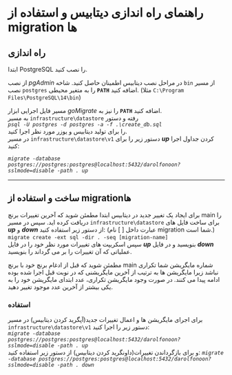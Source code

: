 # **راهنمای راه اندازی دیتابیس و استفاده از migration ها**

## **راه اندازی**

ابتدا PostgreSQL را نصب کنید.

از نصب _pgAdmin_ در مراحل نصب دیتابیس اطمینان حاصل کنید.
شاخه ```bin``` از مسیر نصب ````postgres```` را به متغیر محیطی **```PATH```** اضافه کنید. (مثلا ```C:\Program Files\PostgreSQL\14\bin```)


مسیر فایل اجرایی ابزار _goMigrate_ را نیز به **```PATH```** اضافه کنید.  
به مسیر ```infrastructure\datastore``` رفته و دستور  
_```psql -U postgres -d postgres -a -f .\create_db.sql```_  
را برای تولید دیتابیس و یوزر مورد نظر اجرا کنید.  
در مسیر ```infrastructure\datastore\v1``` دستور زیر را برای _**up**_ کردن    جداول اجرا کنید:

_```migrate -database postgres://postgres:postgres@localhost:5432/darolfonoon?sslmode=disable -path . up```_  

---

## **ساخت و استفاده از migrationها**
برای ایجاد یک تغییر جدید در دیتابیس ابتدا مطمئن شوید که  آخرین تغییرات برنچ main را دریافت کرده اید. سپس در مسیر ```infrastructure\datastore``` برای ساخت فایل های _**up**_ و _**down**_ از دستور زیر استفاده کنید: (عبارت داخل [ ] نام migration شما است.)  
‍‍‍‍‍```migrate create -ext sql -dir . -seq [migration-name]```  
سپس اسکریپت های تغییرات مورد نظر خود را در فایل _**up**_ بنویسید و در فایل _**down**_ عملیاتی که آن تغییرات را بر می گرداند را بنویسید.

مطمئن شوید که قبل از ادغام برنچ خود با برنچ main شماره مایگریشن شما تکراری نباشد زیرا مایگریشن ها به ترتیب از آخرین مایگریشنی که در نوبت قبل اجرا شده بوده ادامه پیدا می کنند. در صورت وجود مایگریشن تکراری، عدد ابتدای مایگریشن خود را به یکی بیشتر از آخرین عدد موجود تغییر دهید.

### **استفاده**
برای اجرای مایگریشن ها و اعمال تغییرات جدید(آپگرید کردن دیتابیس) در مسیر ```infrastructure\datastore\v1``` دستور زیر را اجرا کنید:  
_```migrate -database postgres://postgres:postgres@localhost:5432/darolfonoon?sslmode=disable -path . up```_   
و برای بازگرداندن تغییرات(داونگرید کردن دیتابیس) از دستور زیر استفاده کنید:
_```migrate -database postgres://postgres:postgres@localhost:5432/darolfonoon?sslmode=disable -path . down```_ 